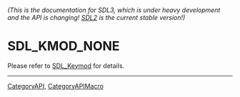 ###### (This is the documentation for SDL3, which is under heavy development and the API is changing! [SDL2](https://wiki.libsdl.org/SDL2/) is the current stable version!)
# SDL_KMOD_NONE

Please refer to [SDL_Keymod](SDL_Keymod) for details.

----
[CategoryAPI](CategoryAPI), [CategoryAPIMacro](CategoryAPIMacro)

